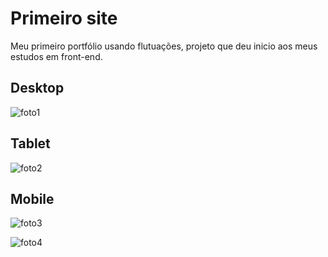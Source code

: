 # Primeiro site
Meu primeiro portfólio usando flutuações, projeto que deu inicio aos meus estudos em front-end.

## Desktop

![foto1](https://user-images.githubusercontent.com/59376552/73614041-69e4a280-45da-11ea-8743-200ddde6a3b1.png)

## Tablet

![foto2](https://user-images.githubusercontent.com/59376552/73614045-723cdd80-45da-11ea-9dc4-3c92585d8b6c.png)

## Mobile

![foto3](https://user-images.githubusercontent.com/59376552/73614049-7537ce00-45da-11ea-93e5-dca43d35b63e.png)

![foto4](https://user-images.githubusercontent.com/59376552/73614051-7832be80-45da-11ea-9b36-aedd73516e8d.png)
